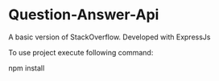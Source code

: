 # Question-Answer-Api
A basic version of StackOverflow. Developed with ExpressJs


To use project execute following command:

npm install
